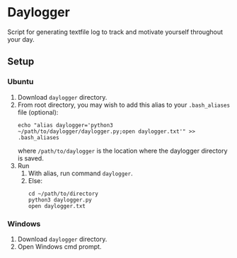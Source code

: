 # Daylogger
Script for generating textfile log to track and motivate yourself throughout your day.

## Setup
### Ubuntu
1. Download `daylogger` directory.
2. From root directory, you may wish to add this alias to your `.bash_aliases` file (optional):
    ```
   echo "alias daylogger='python3 ~/path/to/daylogger/daylogger.py;open daylogger.txt'" >> .bash_aliases
   ```
    where `/path/to/daylogger` is the location where the daylogger directory is saved.
3. Run
   1. With alias, run command `daylogger`.
   2. Else:
      ```
      cd ~/path/to/directory
      python3 daylogger.py
      open daylogger.txt
      ```

### Windows
1. Download `daylogger` directory.
2. Open Windows cmd prompt.
